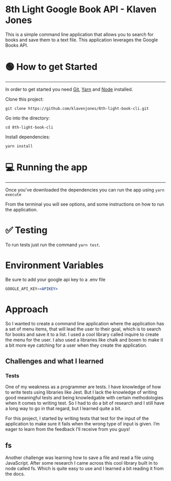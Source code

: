 # 8th Light Google Book API - Klaven Jones

This is a simple command line application that allows you to search for books and save them to a text file. This application leverages the Google Books API.

# 🟢 How to get Started

---

In order to get started you need [Git](https://git-scm.com/), [Yarn](https://yarnpkg.com/) and [Node](https://nodejs.org/en/) installed.

Clone this project:

`git clone https://github.com/klavenjones/8th-light-book-cli.git`

Go into the directory:

`cd 8th-light-book-cli`

Install dependencies:

`yarn install`

# 💻 Running the app

---

Once you've downloaded the dependencies you can run the app using `yarn execute`

From the terminal you will see options, and some instructions on how to run the application.

# ✅ Testing

To run tests just run the command `yarn test`.

# Environment Variables

Be sure to add your google api key to a .env file

```jsx
GOOGLE_API_KEY=<APIKEY>
```

# Approach

So I wanted to create a command line application where the application has a set of menu items, that will lead the user to their goal, which is to search for books and save it to a list. I used a cool library called inquire to create the menu for the user. I also used a libraries like chalk and boxen to make it a bit more eye catching for a user when they create the application.

## Challenges and what I learned

### Tests

One of my weakness as a programmer are tests. I have knowledge of how to write tests using libraries like Jest. But I lack the knowledge of writing good meaningful tests and being knowledgable with certain methodologies when it comes to writing test. So I had to do a bit of research and I still have a long way to go in that regard, but I learned quite a bit.

For this project, I started by writing tests that test for the input of the application to make sure it fails when the wrong type of input is given. I’m eager to learn from the feedback I’ll receive from you guys!

## fs

Another challenge was learning how to save a file and read a file using JavaScript. After some research I came across this cool library built in to node called fs. Which is quite easy to use and I learned a bit reading it from the docs.
